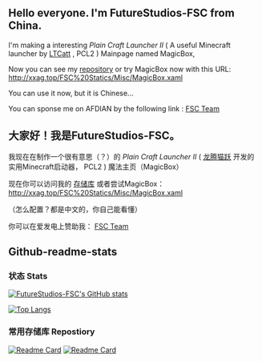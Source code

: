 ## Hello everyone. I'm FutureStudios-FSC from China.

I'm making a interesting *Plain Craft Launcher II* ( A useful Minecraft launcher by [LTCatt](https://github.com/LTCatt) , PCL2 ) Mainpage named MagicBox,

Now you can see my [repository](https://github.com/FutureStudios-FSC/PCL-Mainpage-MagicBox) or try MagicBox now with this URL: http://xxag.top/FSC%20Statics/Misc/MagicBox.xaml

You can use it now, but it is Chinese...

You can sponse me on AFDIAN by the following link : [FSC Team](https://afdian.net/a/fsc-team)

## 大家好！我是FutureStudios-FSC。

我现在在制作一个很有意思（？）的 *Plain Craft Launcher II* ( [龙腾猫跃](https://github.com/LTCatt) 开发的实用Minecraft启动器， PCL2 ) 魔法主页（MagicBox）

现在你可以访问我的 [存储库](https://github.com/FutureStudios-FSC/PCL-Mainpage-MagicBox) 或者尝试MagicBox： http://xxag.top/FSC%20Statics/Misc/MagicBox.xaml

（怎么配置？都是中文的，你自己能看懂）

你可以在爱发电上赞助我： [FSC Team](https://afdian.net/a/fsc-team)

## Github-readme-stats

### 状态 Stats

[![FutureStudios-FSC's GitHub stats](https://github-readme-stats.vercel.app/api?username=FutureStudios-FSC&show_icons=true)](https://github.com/anuraghazra/github-readme-stats)

[![Top Langs](https://github-readme-stats.vercel.app/api/top-langs/?username=FutureStudios-FSC&layout=compact&show_icons=true)](https://github.com/anuraghazra/github-readme-stats)

### 常用存储库 Repostiory

[![Readme Card](https://github-readme-stats.vercel.app/api/pin/?username=FutureStudios-FSC&repo=FSC-MagicBox-Mainpage)](https://github.com/FutureStudios-FSC/FSC-MagicBox-Mainpage)
[![Readme Card](https://github-readme-stats.vercel.app/api/pin/?username=FutureStudios-FSC&repo=FSC-HA-Objection)](https://github.com/FutureStudios-FSC/FSC-HA-Objection)

